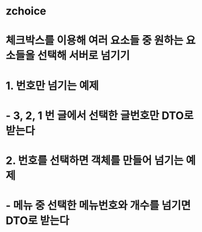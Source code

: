 # zchoice
# 체크박스를 이용해 여러 요소들 중 원하는 요소들을 선택해 서버로 넘기기
# 1. 번호만 넘기는 예제
# - 3, 2, 1 번 글에서 선택한 글번호만 DTO로 받는다
# 2. 번호를 선택하면 객체를 만들어 넘기는 예제
# - 메뉴 중 선택한 메뉴번호와 개수를 넘기면 DTO로 받는다
